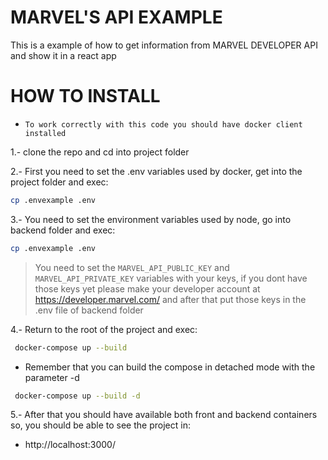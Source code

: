 # MARVEL'S API EXAMPLE
This is a example of how to get information from MARVEL DEVELOPER API and show it in a react app

# HOW TO INSTALL
* `To work correctly with this code you should have docker client installed`

1.- clone the repo and cd into project folder

2.- First you need to set the .env variables used by docker, get into the project folder and exec: 

```bash
cp .envexample .env
```

3.- You need to set the environment variables used by node, go into backend folder and exec:
```bash
cp .envexample .env
```

> You need to set the `MARVEL_API_PUBLIC_KEY` and `MARVEL_API_PRIVATE_KEY` variables with your keys, if you dont have those keys yet please make your developer account at https://developer.marvel.com/ and after that put those keys in the .env file of backend folder

4.- Return to the root of the project and exec:
```sh
 docker-compose up --build
```
* Remember that you can build the compose in detached mode with the parameter -d
```sh
 docker-compose up --build -d
```
5.- After that you should have available both front and backend containers so, you should be able to see the project in:

* http://localhost:3000/